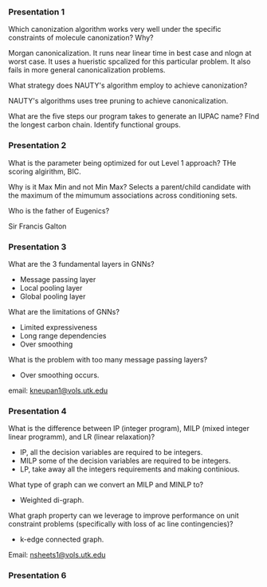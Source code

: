 ### Presentation 1
Which canonization algorithm works very well under the specific constraints of molecule canonization? Why?

Morgan canonicalization. It runs near linear time in best case and nlogn at worst case. It uses a hueristic spcalized for this particular problem. It also fails in more general canonicalization problems.

What strategy does NAUTY's algorithm employ to achieve canonization?

NAUTY's algorithms uses tree pruning to achieve canonicalization.

What are the five steps our program takes to generate an IUPAC name?
FInd the longest carbon chain.
Identify functional groups.


### Presentation 2

What is the parameter being optimized for out Level 1 approach?
THe scoring algirithm, BIC.

Why is it Max Min and not Min Max?
Selects a parent/child candidate with the maximum of the mimumum associations across conditioning sets.

Who is the father of Eugenics?

Sir Francis Galton


### Presentation 3
What are the 3 fundamental layers in GNNs?
- Message passing layer
- Local pooling layer
- Global pooling layer

What are the limitations of GNNs?
- Limited expressiveness
- Long range dependencies
- Over smoothing

What is the problem with too many message passing layers?
- Over smoothing occurs. 

email: kneupan1@vols.utk.edu

### Presentation 4

What is the difference between IP (integer program), MILP (mixed integer linear programm), and LR (linear relaxation)?
- IP, all the decision variables are required to be integers.
- MILP some of the decision variables are required to be integers.
- LP, take away all the integers requirements and making continious.

What type of graph can we convert an MILP and MINLP to?
- Weighted di-graph.

What graph property can we leverage to improve performance on unit constraint problems (specifically with loss of ac line contingencies)?
- k-edge connected graph.

Email: nsheets1@vols.utk.edu
### Presentation 6

